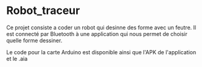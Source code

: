 # Robot_traceur

Ce projet consiste a coder un robot qui desinne des forme avec un feutre.
Il est connecté par Bluetooth à une application qui nous permet de choisir quelle forme dessiner.

Le code pour la carte Arduino est disponible ainsi que l'APK de l'application et le .aia
